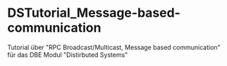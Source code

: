 # DSTutorial_Message-based-communication
Tutorial über "RPC Broadcast/Multicast, Message based communication" für das DBE Modul "Distirbuted Systems"
